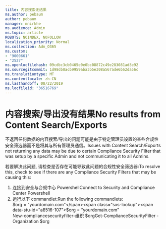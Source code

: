 ```yaml
---
title: 内容搜索无结果
ms.author: pebaum
author: pebaum
manager: mnirkhe
ms.audience: Admin
ms.topic: article
ROBOTS: NOINDEX, NOFOLLOW
localization_priority: Normal
ms.collection: Adm_O365
ms.custom:
- "9000661"
- "2527"
ms.openlocfilehash: 09cdbc3cb0465e0e0bc08872c49e283081ad3e92
ms.sourcegitcommit: 1d98db8acb9959aba3b5e308a567ade6b62da56c
ms.translationtype: MT
ms.contentlocale: zh-CN
ms.lasthandoff: 08/22/2019
ms.locfileid: "36516769"
---
```

# <a name="no-results-from-content-searchexports"></a><span data-ttu-id="a8516-102">内容搜索/导出没有结果</span><span class="sxs-lookup"><span data-stu-id="a8516-102">No results from Content Search/Exports</span></span>

<span data-ttu-id="a8516-103">不返回任何数据的内容搜索/导出的问题可能是由于特定管理员设置的某些合规性安全筛选器而不是将其与所有管理员通信。</span><span class="sxs-lookup"><span data-stu-id="a8516-103">Issues with Content Search/Exports not returning any data may be due to certain Compliance Security Filter that was setup by a specific Admin and not communicating it to all Admins.</span></span>

<span data-ttu-id="a8516-104">若要解决此问题, 请检查是否存在可能导致此问题的合规性安全筛选器:</span><span class="sxs-lookup"><span data-stu-id="a8516-104">To resolve this, check to see if there are any Compliance Security Filters that may be causing this:</span></span>
1. <span data-ttu-id="a8516-105">连接到安全与合规中心 Powershell</span><span class="sxs-lookup"><span data-stu-id="a8516-105">Connect to Security and Compliance Center Powershell</span></span>
2. <span data-ttu-id="a8516-106">运行以下 commandlet:</span><span class="sxs-lookup"><span data-stu-id="a8516-106">Run the following commandlets:</span></span>
<br><span data-ttu-id="a8516-107">$org = "yourdomain.com"</span><span class="sxs-lookup"><span data-stu-id="a8516-107">$org = “yourdomain.com”</span></span>
<br><span data-ttu-id="a8516-108">New-compliancesecurityfilter-组织 $org</span><span class="sxs-lookup"><span data-stu-id="a8516-108">Get-ComplianceSecurityFilter -Organization $org</span></span>